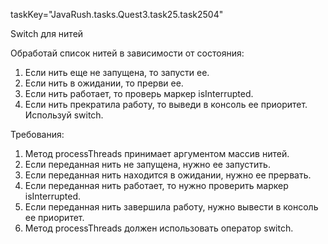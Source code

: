 taskKey="JavaRush.tasks.Quest3.task25.task2504"

Switch для нитей

Обработай список нитей в зависимости от состояния:
1. Если нить еще не запущена, то запусти ее.
2. Если нить в ожидании, то прерви ее.
3. Если нить работает, то проверь маркер isInterrupted.
4. Если нить прекратила работу, то выведи в консоль ее приоритет.
Используй switch.


Требования:
1.	Метод processThreads принимает аргументом массив нитей.
2.	Если переданная нить не запущена, нужно ее запустить.
3.	Если переданная нить находится в ожидании, нужно ее прервать.
4.	Если переданная нить работает, то нужно проверить маркер isInterrupted.
5.	Если переданная нить завершила работу, нужно вывести в консоль ее приоритет.
6.	Метод processThreads должен использовать оператор switch.


